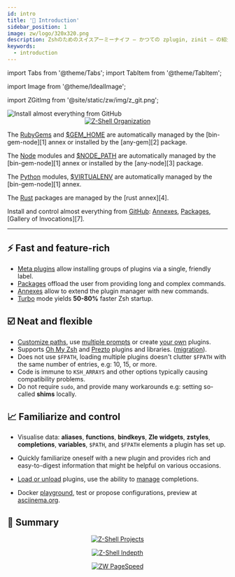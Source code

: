 ```yaml
---
id: intro
title: '🎉 Introduction'
sidebar_position: 1
image: zw/logo/320x320.png
description: Zshのためのスイスアーミーナイフ ― かつての zplugin, zinit ― の紹介です。
keywords:
  - introduction
---
```


import Tabs from '@theme/Tabs'; import TabItem from '@theme/TabItem';

import Image from '@theme/IdealImage';

import ZGitImg from '@site/static/zw/img/z_git.png';

<Image className="ScreenView" img={ZGitImg} alt='Install almost everything from GitHub' />

<div align="center">
<a href="https://github.com/z-shell">
  <img
    className="ScreenViewFull"
    src="https://github.zshell.dev/.github//metrics.svg"
    alt="Z-Shell Organization"
  />
</a>
</div>

<Tabs>
  <TabItem value="gems" label="RubyGems">

The [RubyGems](https://rubygems.org) and [$GEM_HOME](https://guides.rubygems.org/command-reference/#gem-environment) are
automatically managed by the [bin-gem-node][1] annex or installed by the [any-gem][2] package.

  </TabItem>
  <TabItem value="node" label="Node">

The [Node](https://www.npmjs.com) modules and
[$NODE_PATH](https://nodejs.org/api/modules.html#modules_loading_from_the_global_folders) are automatically managed by
the [bin-gem-node][1] annex or installed by the [any-node][3] package.

  </TabItem>
  <TabItem value="pip" label="Python">

The [Python](https://python.org) modules, [$VIRTUALENV](https://docs.python.org/3/tutorial/venv.html) are automatically
managed by the [bin-gem-node][1] annex.

  </TabItem>
  <TabItem value="rust" label="Rust">

The [Rust](https://crates.io) packages are managed by the [rust annex][4].

  </TabItem>
  <TabItem value="github" label="GitHub" default>

Install and control almost everything from [GitHub](https://github.com): [Annexes][5], [Packages][6], [Gallery of
Invocations][7].

</TabItem>
</Tabs>

---

## ⚡️ Fast and feature-rich

- [Meta plugins][16] allow installing groups of plugins via a single, friendly label.
- [Packages][6] offload the user from providing long and complex commands.
- [Annexes][5] allow to extend the plugin manager with new commands.
- [Turbo][8] mode yields **50-80%** faster Zsh startup.

## ☑️ Neat and flexible

- [Customize paths][9], use [multiple prompts][10] or create [your own][11] plugins.
- Supports [Oh My Zsh][12] and [Prezto][12] plugins and libraries. ([migration][13]).
- Does not use `$FPATH`, loading multiple plugins doesn't clutter `$FPATH` with the same number of entries, e.g: 10, 15, or more.
- Code is immune to `KSH_ARRAYS` and other options typically causing compatibility problems.
- Do not require `sudo`, and provide many workarounds e.g: setting so-called **shims** locally.

## 📈 Familiarize and control

- Visualise data: **aliases**, **functions**, **bindkeys**, **Zle widgets**, **zstyles**, **completions**, **variables**, `$PATH`, and `$FPATH` elements a plugin has set up.
- Quickly familiarize oneself with a new plugin and provides rich and easy-to-digest information that might be helpful on various occasions.
- [Load or unload][14] plugins, use the ability to [manage][15] completions.

- Docker [playground](https://github.com/z-shell/playground), test or propose configurations, preview at [asciinema.org](https://asciinema.org/a/459358).

## 📢 Summary

<div align="center">
<p><a href="https://github.com/orgs/z-shell/projects">
  <img
    className="ScreenView"
    src="https://github.zshell.dev/.github/plugin/projects/projects.svg"
    alt="Z-Shell Projects"
  />
</a></p>
<p><a href="https://github.com/z-shell/">
  <img
    className="ScreenViewFull"
    src="https://github.zshell.dev/.github/plugin/followup/followup.svg"
    alt="Z-Shell Indepth"
  />
</a></p>
<p><a href="https://github.com/z-shell/zw">
  <img
    className="ScreenViewFull"
    src="https://github.zshell.dev/.github/plugin/pagespeed/detailed.svg"
    alt="ZW PageSpeed"
  />
</a></p>
</div>

<!-- end-of-doc -->

[5]: /docs/ecosystem/annexes
[6]: /docs/ecosystem/packages/packages-overview
[8]: /docs/getting_started/overview#turbo-mode-zsh--53
[9]: /docs/guides/customization#customizing-paths
[10]: /docs/guides/customization#multiple-prompts
[11]: /docs/guides/customization#non-github-local-plugins
[12]: /docs/getting_started/overview#oh-my-zsh-prezto
[12]: /docs/getting_started/overview#oh-my-zsh-prezto
[13]: /docs/getting_started/migration
[14]: /docs/guides/commands#loading-and-unloading
[15]: /docs/guides/commands#completions-management
[16]: /search?q=meta+plugins
